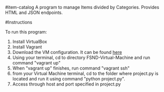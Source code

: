 #item-catalog
A program to manage Items divided by Categories. Provides HTML and JSON endpoints.

#Instructions

To run this program:

1. Install VirtualBox
2. Install Vagrant
3. Download the VM configuration. It can be found [here](https://d17h27t6h515a5.cloudfront.net/topher/2016/December/58488015_fsnd-virtual-machine/fsnd-virtual-machine.zip)
4. Using your terminal, cd to directory FSND-Virtual-Machine and run command "vagrant up"
5. When "vagrant up" finishes, run command "vagrant ssh"
6. from your Virtual Machine terminal, cd to the folder where project.py is located and run it using command "python project.py".
7. Access through host and port specified in project.py
